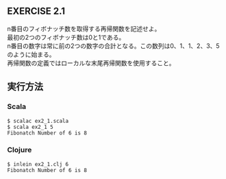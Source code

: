 ## EXERCISE 2.1

n番目のフィボナッチ数を取得する再帰関数を記述せよ。  
最初の2つのフィボナッチ数は0と1である。  
n番目の数字は常に前の2つの数字の合計となる。この数列は0、1、1、2、3、5のように始まる。  
再帰関数の定義ではローカルな末尾再帰関数を使用すること。  

## 実行方法

### Scala

```
$ scalac ex2_1.scala
$ scala ex2_1 5
Fibonatch Number of 6 is 8
```

### Clojure

```
$ inlein ex2_1.clj 6
Fibonatch Number of 6 is 8
```

